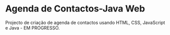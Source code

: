 # Agenda de Contactos-Java Web
 Projecto de criação de agenda de contactos usando HTML, CSS, JavaScript  e  Java - EM PROGRESSO.
